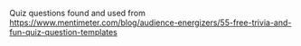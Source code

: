 Quiz questions found and used from https://www.mentimeter.com/blog/audience-energizers/55-free-trivia-and-fun-quiz-question-templates

<!-- 
What country has the highest life expectancy? Hong Kong

Where would you be if you were standing on the Spanish Steps? Rome

Which language has the more native speakers: English or Spanish? Spanish

What is the most common surname in the United States? Smith

What disease commonly spread on pirate ships? Scurvy

Who was the Ancient Greek God of the Sun? Apollo

How many minutes are in a full week? 10,080

What year was the United Nations established? 1945

Who has won the most total Academy Awards? Walt Disney

What artist has the most streams on Spotify? Drake 
 -->
